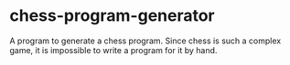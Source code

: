 # chess-program-generator
A program to generate a chess program. Since chess is such a complex game, it is impossible to write a program for it by hand.
